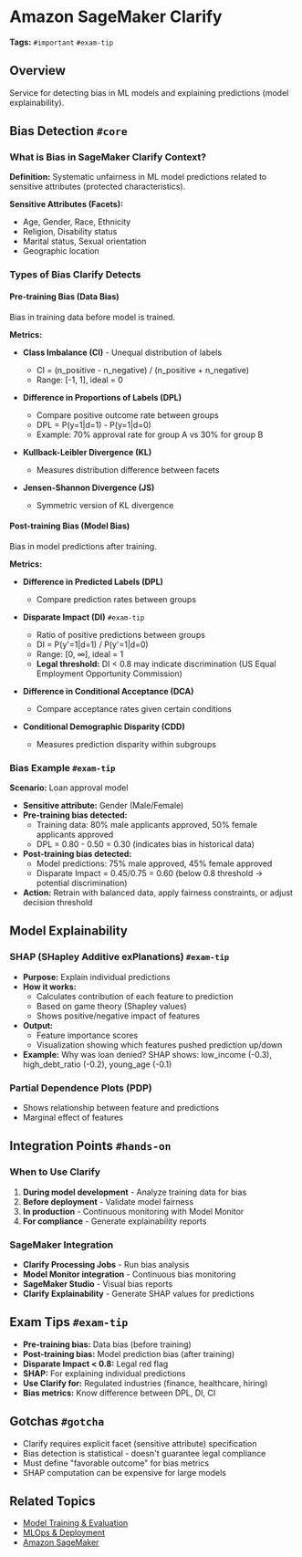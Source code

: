 # Amazon SageMaker Clarify

**Tags:** `#important` `#exam-tip`

## Overview
Service for detecting bias in ML models and explaining predictions (model explainability).

## Bias Detection `#core`

### What is Bias in SageMaker Clarify Context?

**Definition:** Systematic unfairness in ML model predictions related to sensitive attributes (protected characteristics).

**Sensitive Attributes (Facets):**
- Age, Gender, Race, Ethnicity
- Religion, Disability status
- Marital status, Sexual orientation
- Geographic location

### Types of Bias Clarify Detects

#### Pre-training Bias (Data Bias)
Bias in training data before model is trained.

**Metrics:**
- **Class Imbalance (CI)** - Unequal distribution of labels
  - CI = (n_positive - n_negative) / (n_positive + n_negative)
  - Range: [-1, 1], ideal = 0

- **Difference in Proportions of Labels (DPL)**
  - Compare positive outcome rate between groups
  - DPL = P(y=1|d=1) - P(y=1|d=0)
  - Example: 70% approval rate for group A vs 30% for group B

- **Kullback-Leibler Divergence (KL)**
  - Measures distribution difference between facets

- **Jensen-Shannon Divergence (JS)**
  - Symmetric version of KL divergence

#### Post-training Bias (Model Bias)
Bias in model predictions after training.

**Metrics:**
- **Difference in Predicted Labels (DPL)**
  - Compare prediction rates between groups

- **Disparate Impact (DI)** `#exam-tip`
  - Ratio of positive predictions between groups
  - DI = P(y'=1|d=1) / P(y'=1|d=0)
  - Range: [0, ∞], ideal = 1
  - **Legal threshold:** DI < 0.8 may indicate discrimination (US Equal Employment Opportunity Commission)

- **Difference in Conditional Acceptance (DCA)**
  - Compare acceptance rates given certain conditions

- **Conditional Demographic Disparity (CDD)**
  - Measures prediction disparity within subgroups

### Bias Example `#exam-tip`

**Scenario:** Loan approval model
- **Sensitive attribute:** Gender (Male/Female)
- **Pre-training bias detected:**
  - Training data: 80% male applicants approved, 50% female applicants approved
  - DPL = 0.80 - 0.50 = 0.30 (indicates bias in historical data)
- **Post-training bias detected:**
  - Model predictions: 75% male approved, 45% female approved
  - Disparate Impact = 0.45/0.75 = 0.60 (below 0.8 threshold → potential discrimination)
- **Action:** Retrain with balanced data, apply fairness constraints, or adjust decision threshold

## Model Explainability

### SHAP (SHapley Additive exPlanations) `#exam-tip`
- **Purpose:** Explain individual predictions
- **How it works:**
  - Calculates contribution of each feature to prediction
  - Based on game theory (Shapley values)
  - Shows positive/negative impact of features
- **Output:**
  - Feature importance scores
  - Visualization showing which features pushed prediction up/down
- **Example:** Why was loan denied? SHAP shows: low_income (-0.3), high_debt_ratio (-0.2), young_age (-0.1)

### Partial Dependence Plots (PDP)
- Shows relationship between feature and predictions
- Marginal effect of features

## Integration Points `#hands-on`

### When to Use Clarify
1. **During model development** - Analyze training data for bias
2. **Before deployment** - Validate model fairness
3. **In production** - Continuous monitoring with Model Monitor
4. **For compliance** - Generate explainability reports

### SageMaker Integration
- **Clarify Processing Jobs** - Run bias analysis
- **Model Monitor integration** - Continuous bias monitoring
- **SageMaker Studio** - Visual bias reports
- **Clarify Explainability** - Generate SHAP values for predictions

## Exam Tips `#exam-tip`
- **Pre-training bias:** Data bias (before training)
- **Post-training bias:** Model prediction bias (after training)
- **Disparate Impact < 0.8:** Legal red flag
- **SHAP:** For explaining individual predictions
- **Use Clarify for:** Regulated industries (finance, healthcare, hiring)
- **Bias metrics:** Know difference between DPL, DI, CI

## Gotchas `#gotcha`
- Clarify requires explicit facet (sensitive attribute) specification
- Bias detection is statistical - doesn't guarantee legal compliance
- Must define "favorable outcome" for bias metrics
- SHAP computation can be expensive for large models

## Related Topics
- [Model Training & Evaluation](../core-ml/model-training-evaluation.md)
- [MLOps & Deployment](../mlops/mlops-deployment.md)
- [Amazon SageMaker](./sagemaker.md)
